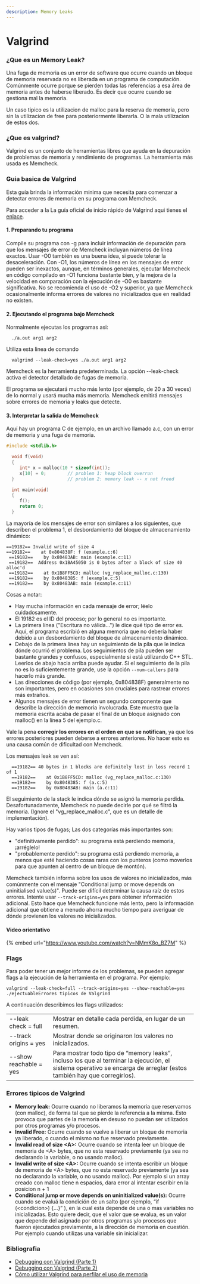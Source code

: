 ```yaml
---
description: Memory Leaks
---
```


# Valgrind

### ¿Que es un Memory Leak?

Una fuga de memoria es un error de software que ocurre cuando un bloque de memoria reservada no es liberada en un programa de computación. Comúnmente ocurre porque se pierden todas las referencias a esa área de memoria antes de haberse liberado. Es decir que ocurre cuando se gestiona mal la memoria.

Un caso tipico es la utilizacion de malloc para la reserva de memoria, pero sin la utilizacion de free para posteriormente liberarla. O la mala utilizacion de estos dos.

### ¿Que es valgrind?

Valgrind es un conjunto de herramientas libres que ayuda en la depuración de problemas de memoria y rendimiento de programas. La herramienta más usada es Memcheck.

### Guia basica de Valgrind

Esta guía brinda la información mínima que necesita para comenzar a detectar errores de memoria en su programa con Memcheck.

Para acceder a la La guía oficial de inicio rápido de Valgrind aqui tienes el [enlace](https://valgrind.org/docs/manual/quick-start.html).

#### 1. Preparando tu programa

Compile su programa con -g para incluir información de depuración para que los mensajes de error de Memcheck incluyan números de línea exactos. Usar -O0 también es una buena idea, si puede tolerar la desaceleración. Con -O1, los números de línea en los mensajes de error pueden ser inexactos, aunque, en términos generales, ejecutar Memcheck en código compilado en -O1 funciona bastante bien, y la mejora de la velocidad en comparación con la ejecución de -O0 es bastante significativa. No se recomienda el uso de -O2 y superior, ya que Memcheck ocasionalmente informa errores de valores no inicializados que en realidad no existen.

#### 2. Ejecutando el programa bajo Memcheck

Normalmente ejecutas los programas asi:

```
  ./a.out arg1 arg2
```

Utiliza esta linea de comando

```
  valgrind --leak-check=yes ./a.out arg1 arg2
```

Memcheck es la herramienta predeterminada. La opción --leak-check activa el detector detallado de fugas de memoria.

El programa se ejecutará mucho más lento (por ejemplo, de 20 a 30 veces) de lo normal y usará mucha más memoria. Memcheck emitirá mensajes sobre errores de memoria y leaks que detecte.

#### 3. Interpretar la salida de Memcheck

Aquí hay un programa C de ejemplo, en un archivo llamado a.c, con un error de memoria y una fuga de memoria.

```c
#include <stdlib.h>

  void f(void)
  {
     int* x = malloc(10 * sizeof(int));
     x[10] = 0;        // problem 1: heap block overrun
  }                    // problem 2: memory leak -- x not freed

  int main(void)
  {
     f();
     return 0;
  }
```

La mayoría de los mensajes de error son similares a los siguientes, que describen el problema 1, el desbordamiento del bloque de almacenamiento dinámico:

```
==19182== Invalid write of size 4
==19182==    at 0x804838F: f (example.c:6)
 ==19182==    by 0x80483AB: main (example.c:11)
 ==19182==  Address 0x1BA45050 is 0 bytes after a block of size 40 alloc'd
 ==19182==    at 0x1B8FF5CD: malloc (vg_replace_malloc.c:130)
 ==19182==    by 0x8048385: f (example.c:5)
 ==19182==    by 0x80483AB: main (example.c:11)
```

Cosas a notar:

* Hay mucha información en cada mensaje de error; léelo cuidadosamente.
* El 19182 es el ID del proceso; por lo general no es importante.
* La primera línea ("Escritura no válida...") le dice qué tipo de error es. Aquí, el programa escribió en alguna memoria que no debería haber debido a un desbordamiento del bloque de almacenamiento dinámico.
* Debajo de la primera línea hay un seguimiento de la pila que le indica dónde ocurrió el problema. Los seguimientos de pila pueden ser bastante grandes y confusos, especialmente si está utilizando C++ STL. Leerlos de abajo hacia arriba puede ayudar. Si el seguimiento de la pila no es lo suficientemente grande, use la opción `--num-callers` para hacerlo más grande.
* Las direcciones de código (por ejemplo, 0x804838F) generalmente no son importantes, pero en ocasiones son cruciales para rastrear errores más extraños.
* Algunos mensajes de error tienen un segundo componente que describe la dirección de memoria involucrada. Este muestra que la memoria escrita acaba de pasar el final de un bloque asignado con malloc() en la línea 5 del ejemplo.c.

Vale la pena **corregir los errores en el orden en que se notifican**, ya que los errores posteriores pueden deberse a errores anteriores. No hacer esto es una causa común de dificultad con Memcheck.&#x20;

Los mensajes leak se ven así:

```
  ==19182== 40 bytes in 1 blocks are definitely lost in loss record 1 of 1
  ==19182==    at 0x1B8FF5CD: malloc (vg_replace_malloc.c:130)
  ==19182==    by 0x8048385: f (a.c:5)
  ==19182==    by 0x80483AB: main (a.c:11)
```

El seguimiento de la stack le indica dónde se asignó la memoria perdida. Desafortunadamente, Memcheck no puede decirle por qué se filtró la memoria. (Ignore el "vg\_replace\_malloc.c", que es un detalle de implementación).

Hay varios tipos de fugas; Las dos categorías más importantes son:

* "definitivamente perdido": su programa está perdiendo memoria, ¡arréglelo!
* "probablemente perdido": su programa está perdiendo memoria, a menos que esté haciendo cosas raras con los punteros (como moverlos para que apunten al centro de un bloque de montón).

Memcheck también informa sobre los usos de valores no inicializados, más comúnmente con el mensaje "Conditional jump or move depends on uninitialised value(s)". Puede ser difícil determinar la causa raíz de estos errores. Intente usar `--track-origins=yes` para obtener información adicional. Esto hace que Memcheck funcione más lento, pero la información adicional que obtiene a menudo ahorra mucho tiempo para averiguar de dónde provienen los valores no inicializados.

#### Video orientativo

{% embed url="https://www.youtube.com/watch?v=NMmK8o_BZ7M" %}

### Flags

Para poder tener un mejor informe de los problemas, se pueden agregar flags a la ejecución de la herramienta en el programa. Por ejemplo:

```
valgrind --leak-check=full --track-origins=yes --show-reachable=yes ./ejectuableErrores tipicos de Valgrind
```

A continuación describimos los flags utilizados:

|                        |                                                                                                                                                                      |
| ---------------------- | -------------------------------------------------------------------------------------------------------------------------------------------------------------------- |
| --leak check = full    | Mostrar en detalle cada perdida, en lugar de un resumen.                                                                                                             |
| --track origins = yes  | Mostrar donde se originaron los valores no inicializados.                                                                                                            |
| --show reachable = yes | Para mostrar todo tipo de “memory leaks”, incluso los que al terminar la ejecución, el sistema operativo se encarga de arreglar (estos también hay que corregirlos). |

### Errores tipicos de Valgrind

* **Memory leak:** Ocurre cuando no liberamos la memoria que reservamos (con malloc), de forma tal que se pierde la referencia a la misma. Esto provoca que partes de la memoria en desuso no puedan ser utilizados por otros programas y/o procesos.
* **Invalid Free:** Ocurre cuando se vuelve a liberar un bloque de memoria ya liberado, o cuando el mismo no fue reservado previamente.
* **Invalid read of size \<A>:** Ocurre cuando se intenta leer un bloque de memoria de \<A> bytes, que no esta reservado previamente (ya sea no declarando la variable, o no usando malloc).
* **Invalid write of size \<A>:** Ocurre cuando se intenta escribir un bloque de memoria de \<A> bytes, que no esta reservado previamente (ya sea no declarando la variable, o no usando malloc). Por ejemplo si un array creado con malloc tiene n espacios,  dara error al intentar escribir en la posicion n + 1
* **Conditional jump or move depends on uninitialized value(s):** Ocurre cuando se evaluá la condición de un salto (por ejemplo, “if (\<condicion>) {...}” ), en la cual esta depende de una o mas variables no inicializadas. Esto quiere decir, que el valor que se evalua, es un valor que depende del asignado por otros programas y/o procesos que fueron ejecutados previamente, a la dirección de memoria en cuestión. Por ejemplo cuando utilizas una variable sin inicializar.

### Bibliografia

* [Debugging con Valgrind (Parte 1)](https://youtu.be/pfjjSL9sp3w)
* [Debugging con Valgrind (Parte 2)](https://youtu.be/Vqr75HSe3kk)
* [Cómo utilizar Valgrind para perfilar el uso de memoria](https://access.redhat.com/documentation/es-es/red\_hat\_enterprise\_linux/6/html/performance\_tuning\_guide/s-memory-valgrind)

